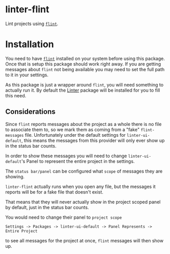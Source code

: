 # linter-flint

Lint projects using [`flint`][flint].

# Installation

You need to have [`flint`][flint] installed on your system before using this
package. Once that is setup this package should work right away. If you are
getting messages about `flint` not being available you may need to set the full
path to it in your settings.

As this package is just a wrapper around `flint`, you will need something to
actually run it. By default the [Linter][] package will be installed for you to
fill this need.

## Considerations

Since `flint` reports messages about the project as a whole there is no file to associate them to, so we mark them as coming from a "fake" `flint-messages` file. Unfortunately under the default settings for `linter-ui-default`, this means the messages from this provider will only ever show up in the status bar counts.

In order to show these messages you will need to change `linter-ui-default`'s Panel to represent the entire project in the settings.

The `status bar/panel` can be configured what `scope` of messages they are showing.

`linter-flint` actually runs when you open any file, but the messages it reports will be for a fake file that doesn't exist.

That means that they will never actually show in the project scoped panel by default, just in the status bar counts.

You would need to change their panel to `project scope`

```
Settings -> Packages -> linter-ui-default -> Panel Represents -> Entire Project
```

to see all messages for the project at once, `flint` messages will then show up.

[flint]: https://github.com/pengwynn/flint
[Linter]: https://atom.io/packages/linter
